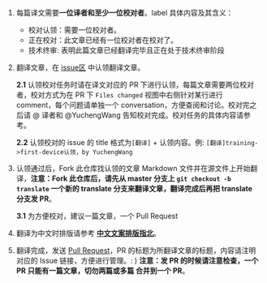 
1. 每篇译文需要**一位译者和至少一位校对者**。label 具体内容及其含义：

   * 校对认领：需要一位校对者。
   * 正在校对：此文章已经有一位校对者在校对了。
   * 技术终审: 表明此篇文章已经翻译完毕且正在处于技术终审阶段

2. 翻译文章，在 [issue区](https://github.com/gdsub/atdocs/issues) 中认领翻译文章。

    **2.1** 认领校对任务时请在译文对应的 PR 下进行认领，每篇文章需要两位校对者，校对方式为在 PR 下 `Files changed` 视图中右侧针对某行进行 comment，每个问题请单独一个 conversation，方便查阅和讨论。校对完之后请 @ 译者和 @YuchengWang 告知校对完成。校对任务的具体内容请参考。

    **2.2** 认领校对的 issue 的 title 格式为`[翻译]` + 认领内容。例: `[翻译]training->first-device认领，by YuchengWang`


3. 认领通过后，Fork 此仓库找认领的文章 Markdown 文件并在源文件上开始翻译，**注意：Fork 此仓库后，请先从 master 分支上 `git checkout -b translate` 一个新的 translate 分支来翻译文章，翻译完成后再把 translate 分支发 PR**。

    **3.1** 为方便校对，建议一篇文章，一个 Pull Request

4. 翻译为中文时排版请参考 **[中文文案排版指北](https://github.com/gdsub/atdocs/blob/master/docs/译文排版指北.md)**。

5. 翻译完成，发送 [Pull Request](https://github.com/gdsub/atdocs/pull/new/master)，PR 的标题为所翻译文章的标题，内容请注明对应的 Issue 链接，方便进行管理。: ) **注意：发 PR 的时候请注意检查，一个 PR 只能有一篇文章，切勿两篇或多篇
合并到一个 PR**。


